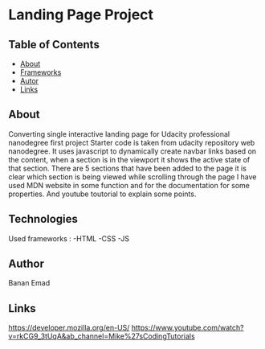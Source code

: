 # Landing Page Project

## Table of Contents

* [About](#about)
* [Frameworks](#Technologies)
* [Autor](#autor)
* [Links](#links)


## About
Converting single interactive landing page for Udacity professional nanodegree first project
Starter code is taken from udacity repository web nanodegree.
It uses javascript to dynamically create navbar links based on the content, when a section is in the viewport it shows the active state of that section.
There are 5 sections that have been added to the page
it is clear which section is being viewed while scrolling through the page
I have used MDN website in some function and for  the documentation for some properties.
And youtube toutorial to explain some points.



## Technologies
Used frameworks : 
-HTML
-CSS
-JS

## Author
Banan Emad

## Links
https://developer.mozilla.org/en-US/
https://www.youtube.com/watch?v=rkCG9_3tUqA&ab_channel=Mike%27sCodingTutorials



